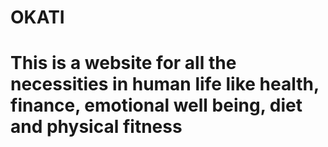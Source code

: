 
# OKATI
This is a website for all the necessities in human life like health, finance, emotional well being, diet and physical fitness 
=======
